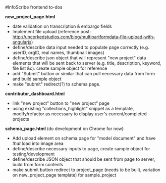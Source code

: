 
#InfoScribe frontend to-dos

**new_project_page.html**

- date validation on transcription & embargo fields
- Implement file upload (reference post: http://uncorkedstudios.com/blog/multipartformdata-file-upload-with-angularjs)
- define/describe data input needed to populate page correctly (e.g. userID, orgID, real names, thumbnail images)
- define/describe json object that will represent "new project" data elements that will be sent back to server (e.g. title, description, keyword, file list &c). create sample object for reference
- add "Submit" button or similar that can pull necessary data from form and build sample object
- make "submit" redirect(?) to schema page. 

**contributor_dashboard.html**

- link "new project" button to "new project" page
- using existing "collections_highlight" snippet as a template, modify/refactor as necessary to display user's current/completed projects

**schema_page.html**
(do development on Chrome for now)

- Add upload element on schema page for "model document" and have *that* load into image area
- define/describe necessary inputs to page, create sample object for testing/development
- define/describe JSON object that should be sent from page to server, build from form contents
- make submit button redirect to project_page (needs to be built, variation on new_project_page template) for sample_project
